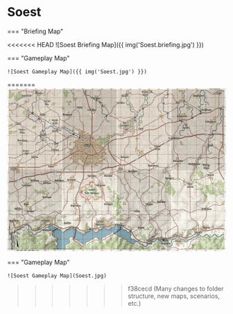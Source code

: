 # Soest

=== "Briefing Map"

<<<<<<< HEAD
    ![Soest Briefing Map]({{ img('Soest.briefing.jpg') }})

=== "Gameplay Map"

    ![Soest Gameplay Map]({{ img('Soest.jpg') }})
=======
    ![Soest Briefing Map](Soest.briefing.jpg)

=== "Gameplay Map"

    ![Soest Gameplay Map](Soest.jpg)
>>>>>>> f38cecd (Many changes to folder structure, new maps, scenarios, etc.)
